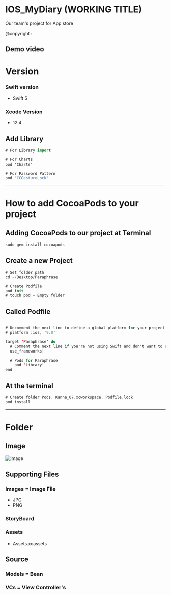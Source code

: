 # IOS_MyDiary (WORKING TITLE)
Our team's project for App store

@copyright : 

## Demo video

# Version
### Swift version
- Swift 5

### Xcode Version
- 12.4


## Add Library

```swift
# For Library import

# For Charts
pod 'Charts'

# For Password Pattern
pod "CCGestureLock"
```

---

# How to add CocoaPods to your project

## Adding CocoaPods to our project at Terminal

```swift
sudo gem install cocoapods
```

## Create a new Project

```swift
# Set folder path
cd ~/Desktop/Paraphrase

# Create Podfile
pod init   
# touch pod = Empty folder
```

## Called Podfile

```swift

# Uncomment the next line to define a global platform for your project
# platform :ios, '9.0'

target 'Paraphrase' do
  # Comment the next line if you're not using Swift and don't want to use dynamic frameworks
  use_frameworks!

  # Pods for Paraphrase
	pod 'Library'
end
```

## At the terminal

```swift
# Create folder Pods, Kanna_07.xcworkspace, Podfile.lock 
pod install     
```
--- 
# Folder
## Image
![image](https://user-images.githubusercontent.com/46651965/108167033-6d40c280-7138-11eb-81f4-b693d868488b.png)

## Supporting Files

### Images = Image File
- JPG
- PNG

### StoryBoard

### Assets
- Assets.xcassets

## Source

### Models = Bean
### VCs = View Controller's

